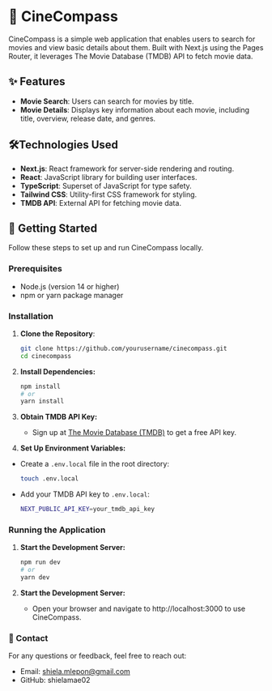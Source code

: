 # 🧭 CineCompass

CineCompass is a simple web application that enables users to search for movies and view basic details about them. Built with Next.js using the Pages Router, it leverages The Movie Database (TMDB) API to fetch movie data.

## ✨ Features

- **Movie Search**: Users can search for movies by title.
- **Movie Details**: Displays key information about each movie, including title, overview, release date, and genres.

## 🛠️Technologies Used

- **Next.js**: React framework for server-side rendering and routing.
- **React**: JavaScript library for building user interfaces.
- **TypeScript**: Superset of JavaScript for type safety.
- **Tailwind CSS**: Utility-first CSS framework for styling.
- **TMDB API**: External API for fetching movie data.

## 💪 Getting Started

Follow these steps to set up and run CineCompass locally.

### Prerequisites

- Node.js (version 14 or higher)
- npm or yarn package manager

### Installation

1. **Clone the Repository**:

   ```bash
   git clone https://github.com/yourusername/cinecompass.git
   cd cinecompass
   ```

2. **Install Dependencies:**

   ```bash
   npm install
   # or
   yarn install

   ```

3. **Obtain TMDB API Key:**

   - Sign up at [The Movie Database (TMDB)](https://www.themoviedb.org/)
     to get a free API key.

4. **Set Up Environment Variables:**

- Create a `.env.local` file in the root directory:
   ```bash
   touch .env.local
   ```
- Add your TMDB API key to `.env.local`:

   ```bash
   NEXT_PUBLIC_API_KEY=your_tmdb_api_key
   ```

### Running the Application

1. **Start the Development Server:**

   ```bash
   npm run dev
   # or
   yarn dev
   ```

2. **Start the Development Server:**
   - Open your browser and navigate to http://localhost:3000 to use CineCompass.

### 📩 Contact

For any questions or feedback, feel free to reach out:

- Email: shiela.mlepon@gmail.com
- GitHub: shielamae02
